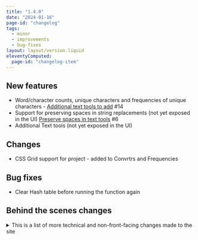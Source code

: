```yaml
---
title: "1.4.0"
date: "2024-01-16"
page-id: "changelog"
tags: 
  - minor
  - improvements
  - bug-fixes
layout: layout/version.liquid
eleventyComputed:
  page-id: "changelog-item"
---
```

## New features
- Word/character counts, unique characters and frequencies of unique characters - [Additional text tools to add](https://github.com/stickerboy/convrtrjs/issues/14) #14
- Support for preserving spaces in string replacements (not yet exposed in the UI) [Preserve spaces in text tools](https://github.com/stickerboy/convrtrjs/issues/6) #6
- Additional Text tools (not yet exposed in the UI)  

## Changes
- CSS Grid support for project - added to Convrtrs and Frequencies

## Bug fixes
- Clear Hash table before running the function again

## Behind the scenes changes
<details>
<summary>This is a list of more technical and non-front-facing changes made to the site</summary>

### Changes
- Updated clipboard functionality to new API, leaving classic function as a fallback for old browsers
</details>
